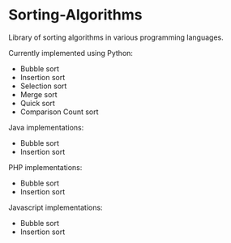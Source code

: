 # Sorting-Algorithms
Library of sorting algorithms in various programming languages.

Currently implemented using Python:
- Bubble sort
- Insertion sort
- Selection sort
- Merge sort
- Quick sort
- Comparison Count sort

Java implementations:
- Bubble sort
- Insertion sort

PHP implementations:
- Bubble sort
- Insertion sort

Javascript implementations:
- Bubble sort
- Insertion sort

